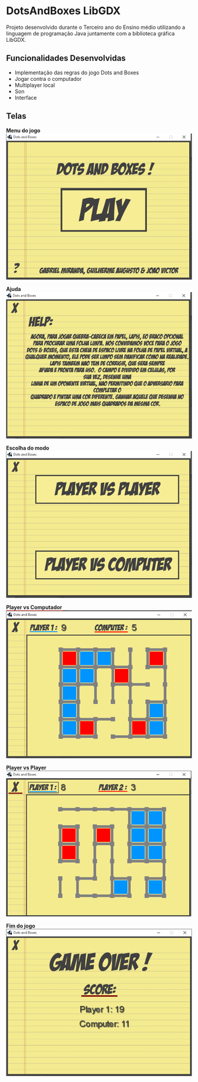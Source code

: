 # DotsAndBoxes LibGDX
Projeto desenvolvido durante o Terceiro ano do Ensino médio utilizando a linguagem de programação Java juntamente com a biblioteca gráfica LibGDX.

## Funcionalidades Desenvolvidas
* Implementação das regras do jogo Dots and Boxes
* Jogar contra o computador
* Multiplayer local
* Son
* Interface

## Telas
**Menu do jogo**
![Menu do jogo](https://github.com/guilhermegals/Imagens/blob/master/DotsAndBoxesMenu.PNG "Menu")

**Ajuda**
![Ajuda](https://github.com/guilhermegals/Imagens/blob/master/DotsAndBoxesHelp.PNG "Ajuda")

**Escolha do modo**
![Escolha do Modo](https://github.com/guilhermegals/Imagens/blob/master/DotsAndBoxesLoad.PNG "Escolha do modo")

**Player vs Computador**
![Player vs Computador](https://github.com/guilhermegals/Imagens/blob/master/DotsAndBoxesPvE.PNG "Player vs Computador")

**Player vs Player**
![Player vs Player](https://github.com/guilhermegals/Imagens/blob/master/DotsAndBoxesPvP.PNG "Player vs Player")

**Fim do jogo**
![Fim do jogo](https://github.com/guilhermegals/Imagens/blob/master/DotsAndBoxesGameOver.PNG "Fim de jogo")

